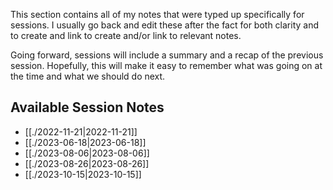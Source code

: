 This section contains all of my notes that were typed up specifically for sessions. I usually go back and edit these after the fact for both clarity and to create and link to create and/or link to relevant notes.

Going forward, sessions will include a summary and a recap of the previous session. Hopefully, this will make it easy to remember what was going on at the time and what we should do next.
## Available Session Notes
- [[./2022-11-21|2022-11-21]]
- [[./2023-06-18|2023-06-18]]
- [[./2023-08-06|2023-08-06]]
- [[./2023-08-26|2023-08-26]]
- [[./2023-10-15|2023-10-15]]

